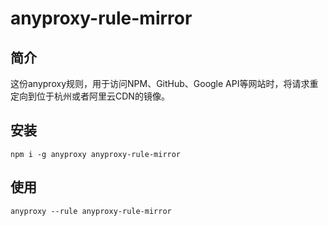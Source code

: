 # anyproxy-rule-mirror

## 简介

这份anyproxy规则，用于访问NPM、GitHub、Google API等网站时，将请求重定向到位于杭州或者阿里云CDN的镜像。

## 安装
```shell
npm i -g anyproxy anyproxy-rule-mirror
```

## 使用
```shell
anyproxy --rule anyproxy-rule-mirror
```